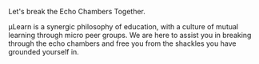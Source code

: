 Let's break the Echo Chambers Together.

µLearn is a synergic philosophy of education, with a culture of mutual learning through micro peer groups. We are here to assist you in breaking through the echo chambers and free you from the shackles you have grounded yourself in.